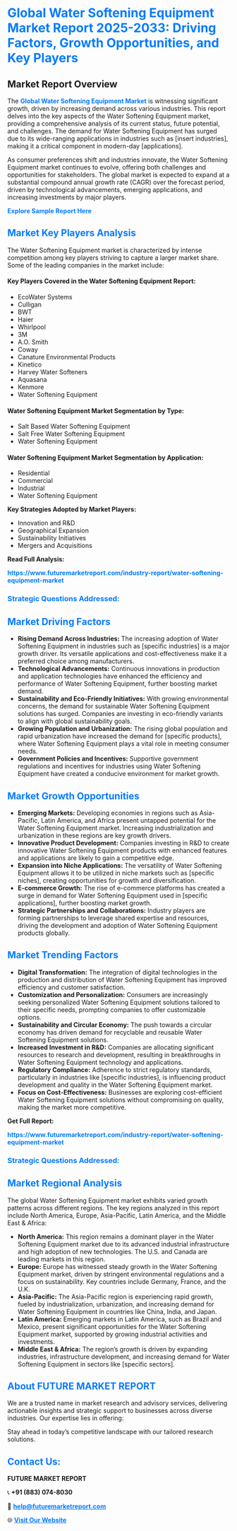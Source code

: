 <h1 style="color: #007BFF;">Global Water Softening Equipment Market Report 2025-2033: Driving Factors, Growth Opportunities, and Key Players</h1>

<section id="overview">
<h2>Market Report Overview</h2>
<p>The <a href="https://www.futuremarketreport.com/industry-report/water-softening-equipment-market" style="color: #007BFF; text-decoration: none;"><strong>Global Water Softening Equipment Market</strong></a> is witnessing significant growth, driven by increasing demand across various industries. This report delves into the key aspects of the Water Softening Equipment market, providing a comprehensive analysis of its current status, future potential, and challenges. The demand for Water Softening Equipment has surged due to its wide-ranging applications in industries such as [insert industries], making it a critical component in modern-day [applications].</p>
<p>As consumer preferences shift and industries innovate, the Water Softening Equipment market continues to evolve, offering both challenges and opportunities for stakeholders. The global market is expected to expand at a substantial compound annual growth rate (CAGR) over the forecast period, driven by technological advancements, emerging applications, and increasing investments by major players.</p>
</section>

<section id="overview">
<p><a href="https://www.futuremarketreport.com/request-sample/reportId=105504" style="color: #007BFF; text-decoration: none;"><strong>Explore Sample Report Here</strong></a></p>
</section>

<section id="key-players">
<h2 style="color: #007BFF;">Market Key Players Analysis</h2>
<p>The Water Softening Equipment market is characterized by intense competition among key players striving to capture a larger market share. Some of the leading companies in the market include:</p>
<h4>Key Players Covered in the Water Softening Equipment Report:</h4>
<ul><li>EcoWater Systems</li><li>Culligan</li><li>BWT</li><li>Haier</li><li>Whirlpool</li><li>3M</li><li>A.O. Smith</li><li>Coway</li><li>Canature Environmental Products</li><li>Kinetico</li><li>Harvey Water Softeners</li><li>Aquasana</li><li>Kenmore</li><li>Water Softening Equipment</li></ul>
<h4>Water Softening Equipment Market Segmentation by Type:</h4>
<ul><li>Salt Based Water Softening Equipment</li><li>Salt Free Water Softening Equipment</li><li>Water Softening Equipment</li></ul>

<h4>Water Softening Equipment Market Segmentation by Application:</h4>
<ul><li>Residential</li><li>Commercial</li><li>Industrial</li><li>Water Softening Equipment</li></ul>
<p><strong>Key Strategies Adopted by Market Players:</strong></p>
<ul>
<li>Innovation and R&D</li>
<li>Geographical Expansion</li>
<li>Sustainability Initiatives</li>
<li>Mergers and Acquisitions</li>
</ul>
</section>

<section>
<p><strong>Read Full Analysis: </strong></p><a href="https://www.futuremarketreport.com/industry-report/water-softening-equipment-market" style="color: #007BFF; text-decoration: none;"><strong>https://www.futuremarketreport.com/industry-report/water-softening-equipment-market</strong></a>
<h3 style="color: #007BFF;">Strategic Questions Addressed:</h3>
</section>

<section id="driving-factors">
<h2 style="color: #007BFF;">Market Driving Factors</h2>
<ul>
<li><strong>Rising Demand Across Industries:</strong> The increasing adoption of Water Softening Equipment in industries such as [specific industries] is a major growth driver. Its versatile applications and cost-effectiveness make it a preferred choice among manufacturers.</li>
<li><strong>Technological Advancements:</strong> Continuous innovations in production and application technologies have enhanced the efficiency and performance of Water Softening Equipment, further boosting market demand.</li>
<li><strong>Sustainability and Eco-Friendly Initiatives:</strong> With growing environmental concerns, the demand for sustainable Water Softening Equipment solutions has surged. Companies are investing in eco-friendly variants to align with global sustainability goals.</li>
<li><strong>Growing Population and Urbanization:</strong> The rising global population and rapid urbanization have increased the demand for [specific products], where Water Softening Equipment plays a vital role in meeting consumer needs.</li>
<li><strong>Government Policies and Incentives:</strong> Supportive government regulations and incentives for industries using Water Softening Equipment have created a conducive environment for market growth.</li>
</ul>
</section>

<section id="growth-opportunities">
<h2 style="color: #007BFF;">Market Growth Opportunities</h2>
<ul>
<li><strong>Emerging Markets:</strong> Developing economies in regions such as Asia-Pacific, Latin America, and Africa present untapped potential for the Water Softening Equipment market. Increasing industrialization and urbanization in these regions are key growth drivers.</li>
<li><strong>Innovative Product Development:</strong> Companies investing in R&D to create innovative Water Softening Equipment products with enhanced features and applications are likely to gain a competitive edge.</li>
<li><strong>Expansion into Niche Applications:</strong> The versatility of Water Softening Equipment allows it to be utilized in niche markets such as [specific niches], creating opportunities for growth and diversification.</li>
<li><strong>E-commerce Growth:</strong> The rise of e-commerce platforms has created a surge in demand for Water Softening Equipment used in [specific applications], further boosting market growth.</li>
<li><strong>Strategic Partnerships and Collaborations:</strong> Industry players are forming partnerships to leverage shared expertise and resources, driving the development and adoption of Water Softening Equipment products globally.</li>
</ul>
</section>

<section id="trending-factors">
<h2 style="color: #007BFF;">Market Trending Factors</h2>
<ul>
<li><strong>Digital Transformation:</strong> The integration of digital technologies in the production and distribution of Water Softening Equipment has improved efficiency and customer satisfaction.</li>
<li><strong>Customization and Personalization:</strong> Consumers are increasingly seeking personalized Water Softening Equipment solutions tailored to their specific needs, prompting companies to offer customizable options.</li>
<li><strong>Sustainability and Circular Economy:</strong> The push towards a circular economy has driven demand for recyclable and reusable Water Softening Equipment solutions.</li>
<li><strong>Increased Investment in R&D:</strong> Companies are allocating significant resources to research and development, resulting in breakthroughs in Water Softening Equipment technology and applications.</li>
<li><strong>Regulatory Compliance:</strong> Adherence to strict regulatory standards, particularly in industries like [specific industries], is influencing product development and quality in the Water Softening Equipment market.</li>
<li><strong>Focus on Cost-Effectiveness:</strong> Businesses are exploring cost-efficient Water Softening Equipment solutions without compromising on quality, making the market more competitive.</li>
</ul>
</section>

<section>
<p><strong>Get Full Report: </strong></p><a href="https://www.futuremarketreport.com/industry-report/water-softening-equipment-market" style="color: #007BFF; text-decoration: none;"><strong>https://www.futuremarketreport.com/industry-report/water-softening-equipment-market</strong></a>
<h3 style="color: #007BFF;">Strategic Questions Addressed:</h3>
</section>


<section id="regional-analysis">
<h2 style="color: #007BFF;">Market Regional Analysis</h2>
<p>The global Water Softening Equipment market exhibits varied growth patterns across different regions. The key regions analyzed in this report include North America, Europe, Asia-Pacific, Latin America, and the Middle East & Africa:</p>
<ul>
<li><strong>North America:</strong> This region remains a dominant player in the Water Softening Equipment market due to its advanced industrial infrastructure and high adoption of new technologies. The U.S. and Canada are leading markets in this region.</li>
<li><strong>Europe:</strong> Europe has witnessed steady growth in the Water Softening Equipment market, driven by stringent environmental regulations and a focus on sustainability. Key countries include Germany, France, and the U.K.</li>
<li><strong>Asia-Pacific:</strong> The Asia-Pacific region is experiencing rapid growth, fueled by industrialization, urbanization, and increasing demand for Water Softening Equipment in countries like China, India, and Japan.</li>
<li><strong>Latin America:</strong> Emerging markets in Latin America, such as Brazil and Mexico, present significant opportunities for the Water Softening Equipment market, supported by growing industrial activities and investments.</li>
<li><strong>Middle East & Africa:</strong> The region’s growth is driven by expanding industries, infrastructure development, and increasing demand for Water Softening Equipment in sectors like [specific sectors].</li>
</ul>
</section>

<footer>
<h2 style="color: #007BFF;">About FUTURE MARKET REPORT</h2>
<p>We are a trusted name in market research and advisory services, delivering actionable insights and strategic support to businesses across diverse industries. Our expertise lies in offering:</p>

<p>Stay ahead in today’s competitive landscape with our tailored research solutions.</p>

<h2 style="color: #007BFF;">Contact Us:</h2>
<p><strong>FUTURE MARKET REPORT</strong></p>
<p>📞 <strong>+91 (883) 074-8030</strong></p>
<p>📧 <strong><a href="mailto:help@futuremarketreport.com" style="color: #007BFF;">help@futuremarketreport.com</a></strong></p>
<p>🌐 <strong><a href="https://www.futuremarketreport.com/" style="color: #007BFF;">Visit Our Website</a></strong></p>
</footer>